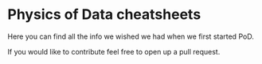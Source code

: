 # Physics of Data cheatsheets

Here you can find all the info we wished we had when we first started PoD.

If you would like to contribute feel free to open up a pull request.
